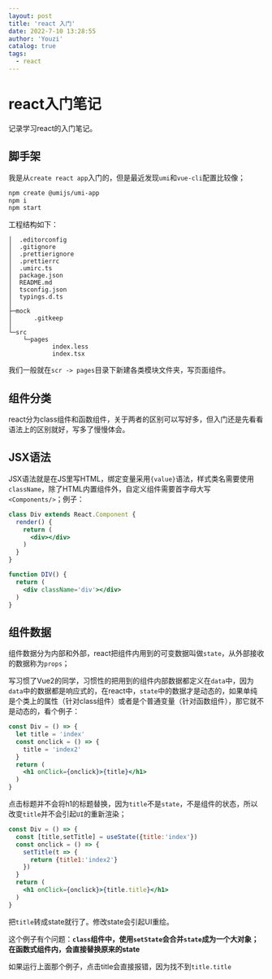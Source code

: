 ```yaml
---
layout: post
title: 'react 入门'
date: 2022-7-10 13:28:55
author: 'Youzi'
catalog: true
tags:
  - react
---
```


# react入门笔记

记录学习react的入门笔记。

## 脚手架

我是从`create react app`入门的，但是最近发现`umi`和`vue-cli`配置比较像；

```sh
npm create @umijs/umi-app
npm i
npm start
```

工程结构如下：

```
│  .editorconfig
│  .gitignore
│  .prettierignore
│  .prettierrc
│  .umirc.ts
│  package.json
│  README.md
│  tsconfig.json
│  typings.d.ts
│
├─mock
│      .gitkeep
│
└─src
    └─pages
            index.less
            index.tsx
```

我们一般就在`scr -> pages`目录下新建各类模块文件夹，写页面组件。

## 组件分类

react分为class组件和函数组件，关于两者的区别可以写好多，但入门还是先看看语法上的区别就好，写多了慢慢体会。

## JSX语法

JSX语法就是在JS里写HTML，绑定变量采用`{value}`语法，样式类名需要使用`className`，除了HTML内置组件外，自定义组件需要首字母大写`<Components/>`；例子：

```jsx
class Div extends React.Component {
  render() {
    return (
      <div></div>
    )
  }
}

function DIV() {
  return (
    <div className='div'></div>
  )
}
```

## 组件数据

组件数据分为内部和外部，react把组件内用到的可变数据叫做`state`，从外部接收的数据称为`props`；

写习惯了Vue2的同学，习惯性的把用到的组件内部数据都定义在`data`中，因为`data`中的数据都是响应式的，在react中，`state`中的数据才是动态的，如果单纯是个类上的属性（针对class组件）或者是个普通变量（针对函数组件），那它就不是动态的，看个例子：

```jsx
const Div = () => {
  let title = 'index'
  const onclick = () => {
    title = 'index2'
  }
  return (
    <h1 onClick={onclick}>{title}</h1>
  )
}
```

点击标题并不会将h1的标题替换，因为`title`不是`state`，不是组件的状态，所以改变`title`并不会引起`UI`的重新渲染；

```jsx
const Div = () => {
  const [title,setTitle] = useState({title:'index'})
  const onclick = () => {
    setTitle(t => {
      return {title1:'index2'}
    })
  }
  return (
    <h1 onClick={onclick}>{title.title}</h1>
  )
}
```

把`title`转成state就行了。修改state会引起UI重绘。

这个例子有个问题：**`class`组件中，使用`setState`会合并`state`成为一个大对象；在函数式组件内，会直接替换原来的state**

如果运行上面那个例子，点击title会直接报错，因为找不到`title.title`
